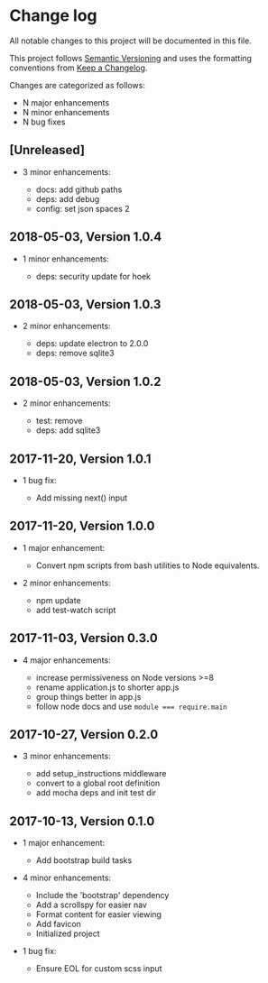 # Change log

All notable changes to this project will be documented in this file.

This project follows [Semantic Versioning](http://semver.org/) and uses the formatting conventions from [Keep a Changelog](http://keepachangelog.com).

Changes are categorized as follows:

* N major enhancements
* N minor enhancements
* N bug fixes

## [Unreleased]

* 3 minor enhancements:

  * docs: add github paths
  * deps: add debug
  * config: set json spaces 2

## 2018-05-03, Version 1.0.4

* 1 minor enhancements:

  * deps: security update for hoek

## 2018-05-03, Version 1.0.3

* 2 minor enhancements:

  * deps: update electron to 2.0.0
  * deps: remove sqlite3

## 2018-05-03, Version 1.0.2

* 2 minor enhancements:

  * test: remove
  * deps: add sqlite3

## 2017-11-20, Version 1.0.1

* 1 bug fix:

  * Add missing next() input

## 2017-11-20, Version 1.0.0

* 1 major enhancement:

  * Convert npm scripts from bash utilities to Node equivalents.

* 2 minor enhancements:

  * npm update
  * add test-watch script

## 2017-11-03, Version 0.3.0

* 4 major enhancements:

  * increase permissiveness on Node versions >=8
  * rename application.js to shorter app.js
  * group things better in app.js
  * follow node docs and use `module === require.main`

## 2017-10-27, Version 0.2.0

* 3 minor enhancements:

  * add setup_instructions middleware
  * convert to a global root definition
  * add mocha deps and init test dir

## 2017-10-13, Version 0.1.0

* 1 major enhancement:

  * Add bootstrap build tasks

* 4 minor enhancements:

  * Include the 'bootstrap' dependency
  * Add a scrollspy for easier nav
  * Format content for easier viewing
  * Add favicon
  * Initialized project

* 1 bug fix:

  * Ensure EOL for custom scss input

